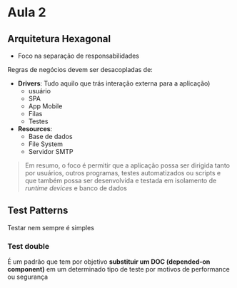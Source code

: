 # Aula 2

## Arquitetura Hexagonal

- Foco na separação de responsabilidades

Regras de negócios devem ser desacopladas de:

- **Drivers**: Tudo aquilo que trás interação externa para a aplicação)
  - usuário
  - SPA
  - App Mobile
  - Filas
  - Testes
- **Resources**:
  - Base de dados
  - File System
  - Servidor SMTP

> Em resumo, o foco é permitir que a aplicação possa ser dirigida tanto por usuários, outros programas, testes automatizados ou scripts e que também possa ser desenvolvida e testada em isolamento de _runtime devices_ e banco de dados

## Test Patterns

Testar nem sempre é simples

### Test double

É um padrão que tem por objetivo **substituir um DOC (depended-on component)** em um determinado tipo de teste por motivos de performance ou segurança
